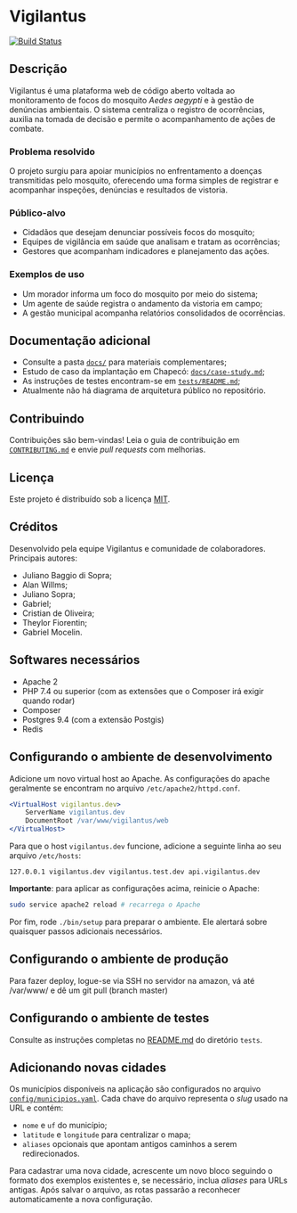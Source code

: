 # Vigilantus

[![Build Status](http://phpci.perspectiva.in/build-status/image/1)](http://phpci.perspectiva.in/build-status/view/1)

## Descrição

Vigilantus é uma plataforma web de código aberto voltada ao monitoramento de
focos do mosquito *Aedes aegypti* e à gestão de denúncias ambientais. O sistema
centraliza o registro de ocorrências, auxilia na tomada de decisão e permite o
acompanhamento de ações de combate.

### Problema resolvido

O projeto surgiu para apoiar municípios no enfrentamento a doenças
transmitidas pelo mosquito, oferecendo uma forma simples de registrar e
acompanhar inspeções, denúncias e resultados de vistoria.

### Público-alvo

- Cidadãos que desejam denunciar possíveis focos do mosquito;
- Equipes de vigilância em saúde que analisam e tratam as ocorrências;
- Gestores que acompanham indicadores e planejamento das ações.

### Exemplos de uso

- Um morador informa um foco do mosquito por meio do sistema;
- Um agente de saúde registra o andamento da vistoria em campo;
- A gestão municipal acompanha relatórios consolidados de ocorrências.

## Documentação adicional

- Consulte a pasta [`docs/`](docs) para materiais complementares;
- Estudo de caso da implantação em Chapecó: [`docs/case-study.md`](docs/case-study.md);
- As instruções de testes encontram-se em [`tests/README.md`](tests/README.md);
- Atualmente não há diagrama de arquitetura público no repositório.

## Contribuindo

Contribuições são bem-vindas! Leia o guia de contribuição em
[`CONTRIBUTING.md`](CONTRIBUTING.md) e envie *pull requests* com melhorias.

## Licença

Este projeto é distribuído sob a licença [MIT](LICENSE).

## Créditos

Desenvolvido pela equipe Vigilantus e comunidade de colaboradores.
Principais autores:

- Juliano Baggio di Sopra;
- Alan Willms;
- Juliano Sopra;
- Gabriel;
- Cristian de Oliveira;
- Theylor Fiorentin;
- Gabriel Mocelin.

## Softwares necessários

* Apache 2
* PHP 7.4 ou superior (com as extensões que o Composer irá exigir quando rodar)
* Composer
* Postgres 9.4 (com a extensão Postgis)
* Redis

## Configurando o ambiente de desenvolvimento

Adicione um novo virtual host ao Apache. As configurações do apache geralmente
se encontram no arquivo `/etc/apache2/httpd.conf`.

```apache
<VirtualHost vigilantus.dev>
    ServerName vigilantus.dev
    DocumentRoot /var/www/vigilantus/web
</VirtualHost>
```

Para que o host `vigilantus.dev` funcione, adicione a seguinte linha ao seu
arquivo `/etc/hosts`:

```
127.0.0.1 vigilantus.dev vigilantus.test.dev api.vigilantus.dev
```

**Importante**: para aplicar as configurações acima, reinicie o Apache:

```bash
sudo service apache2 reload # recarrega o Apache
```

Por fim, rode `./bin/setup` para preparar o ambiente. Ele alertará sobre
quaisquer passos adicionais necessários.

## Configurando o ambiente de produção

Para fazer deploy, logue-se via SSH no servidor na amazon, vá até /var/www/ e dê um git pull (branch master)

## Configurando o ambiente de testes

Consulte as instruções completas no [README.md](tests/README.md) do diretório `tests`.

## Adicionando novas cidades

Os municípios disponíveis na aplicação são configurados no arquivo
[`config/municipios.yaml`](config/municipios.yaml). Cada chave do arquivo
representa o *slug* usado na URL e contém:

- `nome` e `uf` do município;
- `latitude` e `longitude` para centralizar o mapa;
- `aliases` opcionais que apontam antigos caminhos a serem redirecionados.

Para cadastrar uma nova cidade, acrescente um novo bloco seguindo o formato
dos exemplos existentes e, se necessário, inclua *aliases* para URLs antigas.
Após salvar o arquivo, as rotas passarão a reconhecer automaticamente a nova
configuração.
